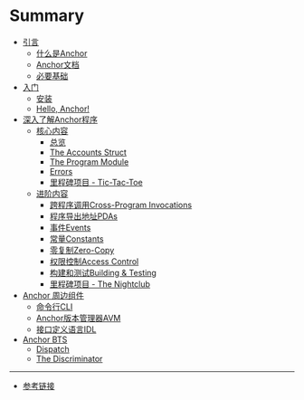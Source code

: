 # Summary

- [引言](./chapter_1/introduction.md)
  - [什么是Anchor](./chapter_1/what_is_anchor.md)
  - [Anchor文档](./chapter_1/anchor_documentation.md)
  - [必要基础](./chapter_1/prerequisites.md)
- [入门](./chapter_2/getting_started.md)
  - [安装](./chapter_2/installation.md)
  - [Hello, Anchor!](./chapter_2/hello_anchor.md)
- [深入了解Anchor程序](./chapter_3/anchor_programs_in-depth.md)
  - [核心内容](./chapter_3/essentials.md)
    - [总览](./chapter_3/high-level_overview.md)
    - [The Accounts Struct](./chapter_3/the_accounts_struct.md)
    - [The Program Module](./chapter_3/the_program_module.md)
    - [Errors](./chapter_3/errors.md)
    - [里程碑项目 - Tic-Tac-Toe](./chapter_3/milestone_project_tic-tac-toe.md)
  - [进阶内容](./chapter_3/intermediate.md)
    - [跨程序调用Cross-Program Invocations](./chapter_3/CPIs.md)
    - [程序导出地址PDAs](./chapter_3/PDAs.md)
    - [事件Events]()
    - [常量Constants]()
    - [零复制Zero-Copy]()
    - [权限控制Access Control]()
    - [构建和测试Building & Testing]()
    - [里程碑项目 - The Nightclub]()
- [Anchor 周边组件](./chapter_4/anchor_periphery.md)
  - [命令行CLI](./chapter_4/cli.md)
  - [Anchor版本管理器AVM](./chapter_4/avm.md)
  - [接口定义语言IDL]()
- [Anchor BTS]()
  - [Dispatch]()
  - [The Discriminator]()

---

- [参考链接](./reference_links.md)